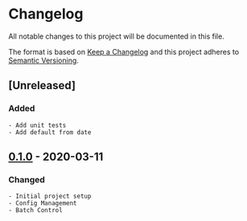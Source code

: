 # Changelog
All notable changes to this project will be documented in this file.

The format is based on [Keep a Changelog](http://keepachangelog.com/en/1.0.0/)
and this project adheres to [Semantic Versioning](http://semver.org/spec/v2.0.0.html).

## [Unreleased]
### Added
    - Add unit tests
    - Add default from date

## [0.1.0] - 2020-03-11
### Changed
    - Initial project setup
    - Config Management
    - Batch Control

[0.1.0]: https://github.com/equinoxfitness/scripty/releases/tag/v0.1.0